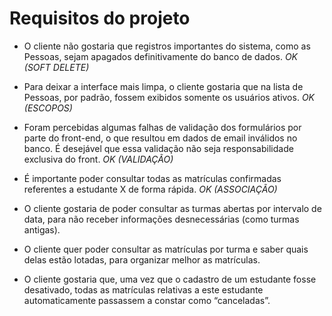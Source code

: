 # Requisitos do projeto

- O cliente não gostaria que registros importantes do sistema, como as Pessoas, sejam apagados definitivamente do banco de dados. _OK (SOFT DELETE)_

- Para deixar a interface mais limpa, o cliente gostaria que na lista de Pessoas, por padrão, fossem exibidos somente os usuários ativos. _OK (ESCOPOS)_

- Foram percebidas algumas falhas de validação dos formulários por parte do front-end, o que resultou em dados de email inválidos no banco. É desejável que essa validação não seja responsabilidade exclusiva do front. _OK (VALIDAÇÃO)_

- É importante poder consultar todas as matrículas confirmadas referentes a estudante X de forma rápida. _OK (ASSOCIAÇÃO)_

- O cliente gostaria de poder consultar as turmas abertas por intervalo de data, para não receber informações desnecessárias (como turmas antigas).

- O cliente quer poder consultar as matrículas por turma e saber quais delas estão lotadas, para organizar melhor as matrículas.

- O cliente gostaria que, uma vez que o cadastro de um estudante fosse desativado, todas as matrículas relativas a este estudante automaticamente passassem a constar como “canceladas”.
